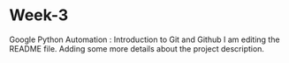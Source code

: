 # Week-3
Google Python Automation : Introduction to Git and Github 
I am editing the README file. Adding some more details about the project description.
